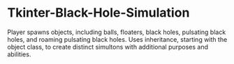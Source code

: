# Tkinter-Black-Hole-Simulation
Player spawns objects, including balls, floaters, black holes, pulsating black holes, and roaming pulsating black holes. Uses inheritance, starting with the object class, to create distinct simultons with additional purposes and abilities.
